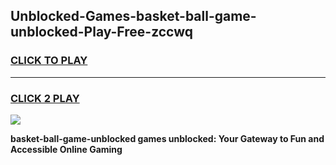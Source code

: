 
## Unblocked-Games-basket-ball-game-unblocked-Play-Free-zccwq
<h3>
<a href="https://premium76.site?title=basket-ball-game-unblocked&ref=22A">CLICK TO PLAY</a></h3>
<hr>

<h3>
<a href="https://premium76.site?title=basket-ball-game-unblocked&ref=22A">CLICK 2 PLAY</a>
  
</h3>

<a href="https://premium76.site?title=basket-ball-game-unblocked&ref=22A"><img src="https://clearcache.store/games.png"></a>


**basket-ball-game-unblocked games unblocked: Your Gateway to Fun and Accessible Online Gaming**
